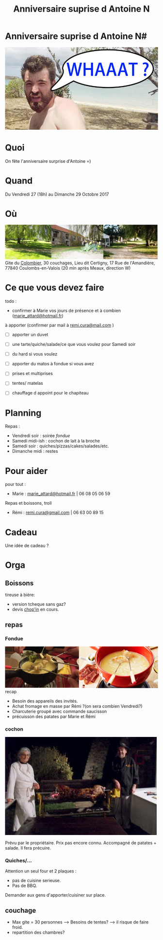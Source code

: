 ﻿---
layout: page
title: Anniversaire suprise d Antoine N
---
# Anniversaire suprise d Antoine N#
![whaaat](/img/birthday/whaaat.jpg)


# Quoi #
On fête l'anniversaire surprise d'Antoine =)


# Quand #
Du Vendredi 27 (18h) au Dimanche 29 Octobre 2017


# Où #
![gite](/img/birthday/gite.jpg)
Gite du [Colombier](http://www.lecolombier77.com/index.php), 30 couchages,
Lieu dit Certigny, 17 Rue de l'Amandière, 77840 Coulombs-en-Valois
(20 min après Meaux, direction W)


# Ce que vous devez faire #
todo : 
 - confirmer à Marie vos jours de présence et à combien (marie_attard@hotmail.fr)

à apporter (confirmer par mail à remi.cura@mail.com )

- [ ] apporter un duvet
- [ ] une tarte/quiche/salade/ce que vous voulez pour Samedi soir
- [ ] du hard si vous voulez
- [ ] apporter du matos à fondue si vous avez
- [ ] prises et multiprises
- [ ] tentes/ matelas
- [ ] chauffage d appoint pour le chapiteau

 
# Planning #
Repas : 
 - Vendredi soir : soirée _*fondue*_
 - Samedi midi-ish : cochon de lait à la broche
 - Samedi soir : quiches/pizzas/cakes/salades/etc.
 - Dimanche midi : restes


# Pour aider #
pour tout : 
 - Marie : marie_attard@hotmail.fr  |  06 08 05 06 59


Repas et boissons, troll
 - Rémi : remi.cura@gmail.com  |  06 63 00 89 15


# Cadeau #
Une idée de cadeau ?


# Orga #


## Boissons ##
tireuse à bière:
 - version tcheque sans gaz?
 - devis [chop'in](http://www.chop-in.beer) en cours. 


## repas ##


### Fondue ###
![fondue](/img/birthday/fondue.jpg)
recap
 - Besoin des appareils des invités.
 - Achat fromage en masse par Rémi ?(on sera combien Vendredi?)
 - Charcuterie groupé avec commande saucisson
 - précuisson des patates par Marie et Rémi


### cochon ###
![cochon](/img/birthday/mechoui.jpg)



Prévu par le propriétaire. Prix pas encore connu. Accompagné de patates + salade.
Il fera précuire.


### Quiches/... ###
Attention un seul four et 2 plaques :
 - pas de cuisine serieuse. 
 - Pas de BBQ.
 
 Demander aux gens d'apporter/cuisiner sur place.


## couchage ##
 - Max gite = 30 personnes --> Besoins de tentes? --> il risque de faire froid.
 - repartition des chambres?